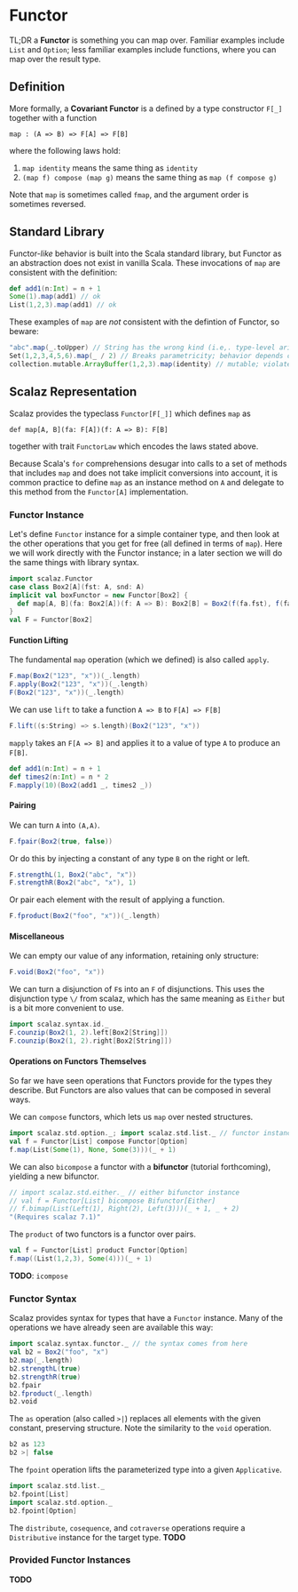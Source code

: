 # Functor

TL;DR a **Functor** is something you can map over. Familiar examples include `List` and `Option`; less familiar examples include functions, where you can map over the result type. 


## Definition

More formally, a **Covariant Functor** is a defined by a type constructor `F[_]` together with a function 

    map : (A => B) => F[A] => F[B]

where the following laws hold:

1. `map identity` means the same thing as `identity`
2. `(map f) compose (map g)` means the same thing as `map (f compose g)`
  
Note that `map` is sometimes called `fmap`, and the argument order is sometimes reversed.

## Standard Library

Functor-_like_ behavior is built into the Scala standard library, but Functor as an abstraction does
not exist in vanilla Scala. These invocations of `map` are consistent with the definition:

```scala
def add1(n:Int) = n + 1
Some(1).map(add1) // ok
List(1,2,3).map(add1) // ok
```

These examples of `map` are _not_ consistent with the defintion of Functor, so beware:

```scala
"abc".map(_.toUpper) // String has the wrong kind (i.e,. type-level arity)
Set(1,2,3,4,5,6).map(_ / 2) // Breaks parametricity; behavior depends on concrete element type
collection.mutable.ArrayBuffer(1,2,3).map(identity) // mutable; violates identity law
```

## Scalaz Representation

Scalaz provides the typeclass `Functor[F[_]]` which defines `map` as

    def map[A, B](fa: F[A])(f: A => B): F[B]
  
together with trait `FunctorLaw` which encodes the laws stated above.

Because Scala's `for` comprehensions desugar into calls to a set of methods that includes `map` and 
does not take implicit conversions into account, it is common practice to define `map` as an 
instance method on `A` and delegate to this method from the `Functor[A]` implementation.


### Functor Instance

Let's define `Functor` instance for a simple container type, and then look at the other operations
that you get for free (all defined in terms of `map`). Here we will work directly with the Functor
instance; in a later section we will do the same things with library syntax.

```scala
import scalaz.Functor  
case class Box2[A](fst: A, snd: A)
implicit val boxFunctor = new Functor[Box2] { 
  def map[A, B](fa: Box2[A])(f: A => B): Box2[B] = Box2(f(fa.fst), f(fa.snd)) 
}
val F = Functor[Box2] 
```

#### Function Lifting

The fundamental `map` operation (which we defined) is also called `apply`.

```scala
F.map(Box2("123", "x"))(_.length)
F.apply(Box2("123", "x"))(_.length)
F(Box2("123", "x"))(_.length)
```

We can use `lift` to take a function `A => B` to `F[A] => F[B]`

```scala
F.lift((s:String) => s.length)(Box2("123", "x"))
```

`mapply` takes an `F[A => B]` and applies it to a value of type `A` to produce an `F[B]`.

```scala
def add1(n:Int) = n + 1
def times2(n:Int) = n * 2
F.mapply(10)(Box2(add1 _, times2 _))
```

#### Pairing

We can turn `A` into `(A,A)`.

```scala
F.fpair(Box2(true, false))
```

Or do this by injecting a constant of any type `B` on the right or left.

```scala
F.strengthL(1, Box2("abc", "x"))
F.strengthR(Box2("abc", "x"), 1)
```

Or pair each element with the result of applying a function.

```scala
F.fproduct(Box2("foo", "x"))(_.length)
```

#### Miscellaneous

We can empty our value of any information, retaining only structure:

```scala
F.void(Box2("foo", "x"))
```

We can turn a disjunction of `F`s into an `F` of disjunctions. This uses the disjunction type `\/`
from scalaz, which has the same meaning as `Either` but is a bit more convenient to use.

```scala
import scalaz.syntax.id._
F.counzip(Box2(1, 2).left[Box2[String]])
F.counzip(Box2(1, 2).right[Box2[String]])
```

#### Operations on Functors Themselves

So far we have seen operations that Functors provide for the types they describe. But Functors are
also values that can be composed in several ways.

We can `compose` functors, which lets us `map` over nested structures.

```scala
import scalaz.std.option._; import scalaz.std.list._ // functor instances
val f = Functor[List] compose Functor[Option] 
f.map(List(Some(1), None, Some(3)))(_ + 1)
```

We can also `bicompose` a functor with a **bifunctor** (tutorial forthcoming), yielding a new bifunctor.

```scala
// import scalaz.std.either._ // either bifunctor instance
// val f = Functor[List] bicompose Bifunctor[Either]
// f.bimap(List(Left(1), Right(2), Left(3)))(_ + 1, _ + 2)
"(Requires scalaz 7.1)"
```

The `product` of two functors is a functor over pairs.

```scala
val f = Functor[List] product Functor[Option]
f.map((List(1,2,3), Some(4)))(_ + 1)
```

**TODO**: `icompose`

### Functor Syntax

Scalaz provides syntax for types that have a `Functor` instance. Many of the operations we have
already seen are available this way:

```scala
import scalaz.syntax.functor._ // the syntax comes from here
val b2 = Box2("foo", "x")
b2.map(_.length)
b2.strengthL(true)
b2.strengthR(true)
b2.fpair
b2.fproduct(_.length)
b2.void
```

The  `as` operation (also called `>|`) replaces all elements with the given constant, preserving
structure. Note the similarity to the `void` operation.

```scala
b2 as 123
b2 >| false
```

The `fpoint` operation lifts the parameterized type into a given `Applicative`.

```scala
import scalaz.std.list._ 
b2.fpoint[List]
import scalaz.std.option._
b2.fpoint[Option]
```

The `distribute`, `cosequence`, and `cotraverse` operations require a `Distributive` instance for the
target type. **TODO**

### Provided Functor Instances

**TODO**




